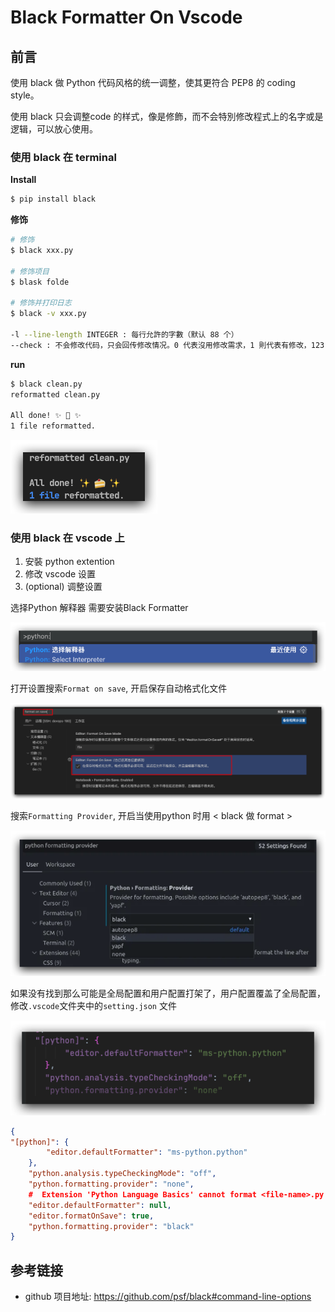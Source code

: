 # Black Formatter On  Vscode

## 前言

使用 black 做 Python 代码风格的统一调整，使其更符合 PEP8 的 coding style。

使用 black 只会调整code 的样式，像是修飾，而不会特別修改程式上的名字或是逻辑，可以放心使用。

### 使用 black 在 terminal

**Install**

```bash
$ pip install black
```

**修饰**

```bash
# 修饰
$ black xxx.py

# 修饰项目
$ blask folde

# 修饰并打印日志
$ black -v xxx.py

-l --line-length INTEGER : 每行允許的字數（默认 88 个）
--check : 不会修改代码，只会回传修改情况。0 代表沒用修改需求，1 則代表有修改，123 則是有错误发生
```





**run**

```bash
$ black clean.py
reformatted clean.py

All done! ✨ 🍰 ✨
1 file reformatted.
```

![image-20240823100704032](assets/Black/image-20240823100704032.png)

### 使用 black 在 vscode 上

1. 安裝 python extention
2. 修改 vscode 设置
3. (optional) 调整设置



选择Python 解释器 需要安装Black Formatter

![image-20240823101752863](assets/Black/image-20240823101752863.png)

打开设置搜索`Format on save`, 开启保存自动格式化文件

![image-20240823101945183](assets/Black/image-20240823101945183.png)

搜索`Formatting Provider`, 开启当使用python 时用 < black 做 format >

![image-20240823103348961](assets/Black/image-20240823103348961.png)

如果没有找到那么可能是全局配置和用户配置打架了，用户配置覆盖了全局配置，修改`.vscode`文件夹中的`setting.json` 文件

![image-20240823103539659](assets/Black/image-20240823103539659.png)

```json
{
"[python]": {
        "editor.defaultFormatter": "ms-python.python"
    },
    "python.analysis.typeCheckingMode": "off",
    "python.formatting.provider": "none",
  	#  Extension 'Python Language Basics' cannot format <file-name>.py 如果出现此报错需要加上以下参数
  	"editor.defaultFormatter": null,
    "editor.formatOnSave": true,
    "python.formatting.provider": "black"
}
```

## 参考链接

- github 项目地址: https://github.com/psf/black#command-line-options